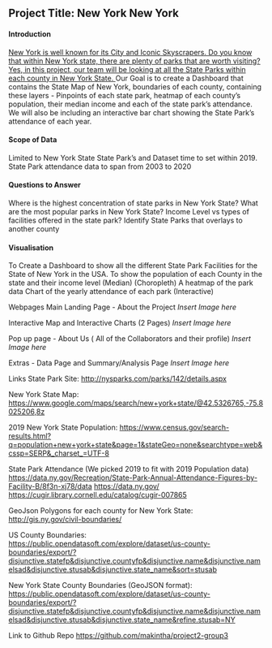 <h2>Project Title: New York New York</h2>

<h4><b>Introduction</b></h4>
<u>New York is well known for its City and Iconic Skyscrapers. Do you know that within New York state, there are plenty of parks that are worth visiting? Yes, in this project, our team will be looking at all the State Parks within each county in New York State.
</u>
Our Goal is to create a Dashboard that contains the State Map of New York, boundaries of each county,  containing these layers - Pinpoints of each state park, heatmap of each county’s population, their median income and each of the state park’s attendance. We will also be including an interactive bar chart showing the State Park’s attendance of each year. 

<h4><b>Scope of Data</b></h4>
Limited to New York State State Park’s and Dataset time to set within 2019.
State Park attendance data to span from 2003 to 2020

<h4><b>Questions to Answer</b></h4>
Where is the highest concentration of state parks in New York State?
What are the most popular parks in New York State?
Income Level vs types of facilities offered in the state park?
Identify State Parks that overlays to another county

<h4><b>Visualisation</b></h4>
To Create a Dashboard to show all the different State Park Facilities for the State of New York in the USA.
To show the population of each County in the state and their income level (Median) (Choropleth)
A heatmap of the park data
Chart of the yearly attendance of each park (Interactive)

Webpages 
Main Landing Page - About the Project *Insert Image here*

Interactive Map and Interactive Charts (2 Pages) *Insert Image here*

Pop up page - About Us ( All of the Collaborators and their profile) *Insert Image here*

Extras - Data Page and Summary/Analysis Page *Insert Image here*

Links
State Park Site:
http://nysparks.com/parks/142/details.aspx

New York State Map:
https://www.google.com/maps/search/new+york+state/@42.5326765,-75.8025206,8z 

2019 New York State Population:
https://www.census.gov/search-results.html?q=population+new+york+state&page=1&stateGeo=none&searchtype=web&cssp=SERP&_charset_=UTF-8

State Park Attendance (We picked 2019 to fit with 2019 Population data)
https://data.ny.gov/Recreation/State-Park-Annual-Attendance-Figures-by-Facility-B/8f3n-xj78/data
https://data.ny.gov/
https://cugir.library.cornell.edu/catalog/cugir-007865

GeoJson Polygons for each county for New York State:
http://gis.ny.gov/civil-boundaries/

US County Boundaries:
https://public.opendatasoft.com/explore/dataset/us-county-boundaries/export/?disjunctive.statefp&disjunctive.countyfp&disjunctive.name&disjunctive.namelsad&disjunctive.stusab&disjunctive.state_name&sort=stusab

New York State County Boundaries (GeoJSON format):
https://public.opendatasoft.com/explore/dataset/us-county-boundaries/export/?disjunctive.statefp&disjunctive.countyfp&disjunctive.name&disjunctive.namelsad&disjunctive.stusab&disjunctive.state_name&refine.stusab=NY

 
Link to Github Repo
https://github.com/makintha/project2-group3
